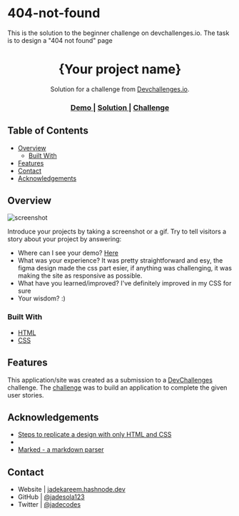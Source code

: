 # 404-not-found
This is the solution to the beginner challenge on devchallenges.io. The task is to design a "404 not found" page

<!-- Please update value in the {}  -->

<h1 align="center">{Your project name}</h1>

<div align="center">
   Solution for a challenge from  <a href="http://devchallenges.io" target="_blank">Devchallenges.io</a>.
</div>

<div align="center">
  <h3>
    <a href="https://{your-demo-link.your-domain}">
      Demo
    </a>
    <span> | </span>
    <a href="https://{your-url-to-the-solution}">
      Solution
    </a>
    <span> | </span>
    <a href="https://devchallenges.io/challenges/wBunSb7FPrIepJZAg0sY">
      Challenge
    </a>
  </h3>
</div>

<!-- TABLE OF CONTENTS -->

## Table of Contents

- [Overview](#overview)
  - [Built With](#built-with)
- [Features](#features)
- [Contact](#contact)
- [Acknowledgements](#acknowledgements)

<!-- OVERVIEW -->

## Overview

![screenshot](https://user-images.githubusercontent.com/16707738/92399059-5716eb00-f132-11ea-8b14-bcacdc8ec97b.png)

Introduce your projects by taking a screenshot or a gif. Try to tell visitors a story about your project by answering:

- Where can I see your demo?
[Here](https://404jade.netlify.app/)
- What was your experience?
It was pretty straightforward and esy, the figma design made the css part esier, if anything was challenging, it was making the site as responsive as possible.
- What have you learned/improved?
I've definitely improved in my CSS for sure
- Your wisdom? :)

### Built With

<!-- This section should list any major frameworks that you built your project using. Here are a few examples.-->

- [HTML](https://www.learn-html.org/)
- [CSS](https://css-tricks.com/)


## Features

<!-- List the features of your application or follow the template. Don't share the figma file here :) -->

This application/site was created as a submission to a [DevChallenges](https://devchallenges.io/challenges) challenge. The [challenge](https://devchallenges.io/challenges/wBunSb7FPrIepJZAg0sY) was to build an application to complete the given user stories.


## Acknowledgements

<!-- This section should list any articles or add-ons/plugins that helps you to complete the project. This is optional but it will help you in the future. For exmpale -->

- [Steps to replicate a design with only HTML and CSS](https://devchallenges-blogs.web.app/how-to-replicate-design/)
-
- [Marked - a markdown parser](https://github.com/chjj/marked)

## Contact

- Website | [jadekareem.hashnode.dev](https://jadekareem.hashnode.dev)
- GitHub | [@jadesola123](https://github.com/jadesola123)
- Twitter | [@jadecodes](https://twitter.com/jadecodes)
 